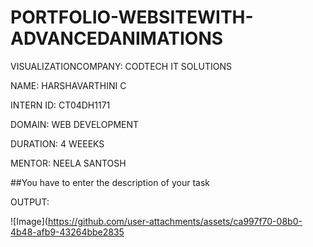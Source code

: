 # PORTFOLIO-WEBSITEWITH-ADVANCEDANIMATIONS
VISUALIZATIONCOMPANY: CODTECH IT SOLUTIONS

NAME: HARSHAVARTHINI C

INTERN ID: CT04DH1171

DOMAIN: WEB DEVELOPMENT 

DURATION: 4 WEEEKS

MENTOR: NEELA SANTOSH

##You have to enter the description of your task

OUTPUT:

![Image](https://github.com/user-attachments/assets/ca997f70-08b0-4b48-afb9-43264bbe2835
